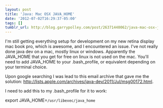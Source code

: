```yaml
---
layout: post
title: 'Java: Mac OSX JAVA_HOME'
date: '2012-07-02T16:29:37-05:00'
tags: []
tumblr_url: http://blog.garrypolley.com/post/26371440062/java-mac-osx-java-home
---
```

I'm still getting everything setup for development on my new retina display mac book pro, which is awesome, and I encountered an issue.  I've not really done java dev on a mac, mostly linux or windows.   Apparently the JAVA_HOME that you get for free on linux is not used on the mac.  You'll need to add JAVA_HOME to your .bash_profile, or equivalent depending on your terminal choice.

Upon google searching I was lead to this email archive that gave me the solution: http://lists.apple.com/archives/java-dev/2011/Jul/msg00172.html.

I need to add this to my .bash_profile for it to work:

export JAVA_HOME=`/usr/libexec/java_home`
